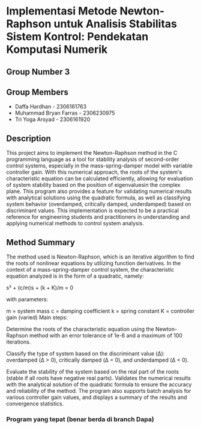 #  Implementasi Metode Newton-Raphson untuk Analisis Stabilitas Sistem Kontrol: Pendekatan Komputasi Numerik

## Group Number 3

## Group Members
- Daffa Hardhan - 2306161763
- Muhammad Bryan Farras - 2306230975
- Tri Yoga Arsyad - 2306161920

## Description
This project aims to implement the Newton-Raphson method in the C programming language as a tool for stability analysis of second-order control systems, especially in the mass-spring-damper model with variable controller gain. With this numerical approach, the roots of the system's characteristic equation can be calculated efficiently, allowing for evaluation of system stability based on the position of eigenvalues ​​in the complex plane. This program also provides a feature for validating numerical results with analytical solutions using the quadratic formula, as well as classifying system behavior (overdamped, critically damped, underdamped) based on discriminant values. This implementation is expected to be a practical reference for engineering students and practitioners in understanding and applying numerical methods to control system analysis.

## Method Summary
The method used is Newton-Raphson, which is an iterative algorithm to find the roots of nonlinear equations by utilizing function derivatives. In the context of a mass-spring-damper control system, the characteristic equation analyzed is in the form of a quadratic, namely:

s² + (c/m)s + (k + K)/m = 0

with parameters:

m = system mass
c = damping coefficient
k = spring constant
K = controller gain (varied)
Main steps:

Determine the roots of the characteristic equation using the Newton-Raphson method with an error tolerance of 1e-6 and a maximum of 100 iterations.

Classify the type of system based on the discriminant value (Δ): overdamped (Δ > 0), critically damped (Δ = 0), and underdamped (Δ < 0).

Evaluate the stability of the system based on the real part of the roots (stable if all roots have negative real parts).
Validates the numerical results with the analytical solution of the quadratic formula to ensure the accuracy and reliability of the method. The program also supports batch analysis for various controller gain values, and displays a summary of the results and convergence statistics.


### Program yang tepat (benar berda di branch Dapa)
